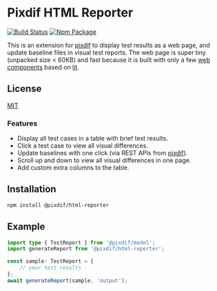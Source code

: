 # Pixdif HTML Reporter
[![Build Status](https://github.com/pixdif/html-reporter/workflows/Node.js%20CI/badge.svg?branch=main)](https://github.com/pixdif/html-reporter/actions?query=workflow%3ANode.js%20CI+branch%3Amain)
[![Npm Package](https://img.shields.io/npm/v/@pixdif/html-reporter.svg)](https://npmjs.org/package/@pixdif/html-reporter)

This is an extension for [pixdif](https://github.com/pixdif/pixdif) to display test results as a web page, and update baseline files in visual test reports. The web page is super tiny (unpacked size < 60KB) and fast because it is built with only a few [web components](https://developer.mozilla.org/en-US/docs/Web/API/Web_components) based on [lit](https://lit.dev).

## License

[MIT](http://opensource.org/licenses/MIT)


### Features
- Display all test cases in a table with brief test results.
- Click a test case to view all visual differences.
- Update baselines with one click (via REST APIs from [pixdif](https://github.com/pixdif/pixdif)).
- Scroll up and down to view all visual differences in one page.
- Add custom extra columns to the table.

## Installation

```sh
npm install @pixdif/html-reporter
```

## Example

```ts
import type { TestReport } from '@pixdif/model';
import generateReport from '@pixdif/html-reporter';

const sample: TestReport = {
	// your test results
};
await generateReport(sample, 'output');
```
